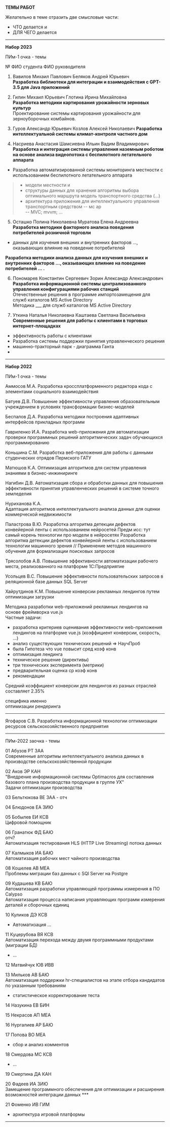 **ТЕМЫ РАБОТ**  

Желательно в теме отразить две смысловые части:  

- ЧТО делается и  
- ДЛЯ ЧЕГО делается  

---  

**Набор 2023**  

ПИм-1 очка - темы

№  ФИО студента                     ФИО руководителя
1. Вавилов Михаил Павлович          Беляков Андрей Юрьевич  
**Разработка библиотеки для интеграции и взаимодействия с GPT-3.5 для Java приложений**  

2. Гилин Михаил Юрьевич             Глотина Ирина Михайловна  
**Разработка методики картирования урожайности зерновых культур**  
Проектирование системы картирования урожайности для зерноуборочных комбайнов.  

3. Гуров Александр Юрьевич          Козлов Алексей Николаевич
**Разработка интеллектуальной системы климат-контроля частного дом**  

4. Насриева Анастасия Шамсиевна     Ильин Вадим Владимирович  
**Разработка и интеграция системы управления наземным роботом на основе анализа видеопотока с беспилотного летательного аппарата**  
- Разработка автоматизированной системы мониторинга местности с использованием беспилотного летательного аппарата  

> + модели местности и 
> + структуры данных для хранения
> алгоритмы выбора оптимального маршрута
> модель транспортного средства (...)
> + архитектура приложения для интеллектуального управления транспортным средством
> -- мс ар  
> -- MVC; mvvm; ...  

5. Осташко Полина Николаевна        Муратова Елена Андреевна
**Разработка методики факторного анализа поведения потребителей розничной торговли**  
- данных для изучения внешних и внутренних факторов ..., оказывающих влияние на поведение потребителей  

**Разработка методики анализа данных для изучения внешних и внутренних факторов ..., оказывающих влияние на поведение потребителей ... .**  

6. Пономарев Константин Сергеевич   Зорин Александр Александрович  
**Разработка информационной системы централизованного управления конфигурациями рабочих станций**  
Отечественные решения в программе импортозамещения для служб каталогов MS Active Directory  
Методика ___  для служб каталогов MS Active Directory  

7. Уткина Наталья Николаевна        Каштаева Светлана Васильевна
**Современные решения для работы с клиентами в торговых интернет-площадках**
- эффективность работы с клиентами  
- Разработка системы поддержки принятия управленческого решения  
- машинно-тракторный парк - диаграмма Ганта
- 

---  

**Набор 2022**  

ПИм-1 очка - темы

Аммосов М.А.
Разработка кроссплатформенного редактора кода с элементами социального взаимодействия

Батуев Д.В.
Повышение эффективности управления образовательным учреждением в условиях трансформации бизнес-моделей

Беспалов Д.А.
Разработка методики построения адаптивных интерфейсов прикладных программ

Гавриленко И.А.
Разработка web-приложения для автоматизации проверки программных решений алгоритмических задач обучающихся программированию

Коньшина С.М.
Разработка веб-приложения для работы с данными студенческих отрядов Пермского ГАТУ

Матюшов К.А.
Оптимизация алгоритмов для систем управления знаниями в бизнес-инжиниринге

Нагибин Д.В.
Автоматизация сбора и обработки данных для повышения эффективности принятия управленческих решений в системе точного земледелия

Нуриханова К.А.  
Адаптация алгоритмов интеллектуального анализа данных для оценки коммерческой недвижимости

Паластрова В.Ю.
Разработка алгоритма детекции дефектов конвейерной ленты с использованием нейросетей
Предм исс: тут самый корень технологии про модели в нейросетях
Разработка алгоритма детекции дефектов конвейерной ленты с использованием технологии машинного зрения
// Применение методов машинного обучения для формализации поисковых запросов

Трясолобов А.В.
Повышение эффективности автоматизации рабочего места, реализованного на платформе 1С:Предприятие

Усольцев В.С.
Повышение эффективности пользовательских запросов в реляционной базе данных SQL Server

Хайрутдинов К.М.
Повышение конверсии рекламных лендингов путем оптимизации загрузки  

Методика разработки web-приложений рекламных лендингов на основе фреймворка vue.js  
Частные задачи:  
- разработка критериев оценивания эффективности web-приложения лендингов на платформе vue.js (коэффициент конверсии, скорость, ...)  
- анализ существующих технических решений => НаучПроб
- была Гипотеза что vue повысит сред коэф конв
- оптимизация лендинга  
- техническое решение (директивы)  
- три технических эксперимента (метрики)  
- предварительная оценка ср коэф конв  
- рекомендации  

Средний коэффициент конверсии для лендингов из разных отраслей составляет 2.35%

специфика именно  
оптимизации рендеринга

---  

Ягофаров С.В.
Разработка информационной технологии оптимизации ресурсов сельскохозяйственного предприятия

---  

ПИм-2022 заочка - темы  

01 Абузов РТ ЗАА  
Современные алгоритмы интеллектуального анализа данных в производстве сельскохозяйственной продукции  

02 Аков ЭР КАН  
"Внедрение информационной системы Optimacros для составления базового плана производства продукции в группе УХ"  
Задачи оптимизации производства  

03 Бельтюкова ВЕ ЗАА - отч  

04 Блюдонов ЕА ЗИЮ  

05 Бобылев ЕИ КСВ  
Цифровой помощник  

06 Гранатюк ФД БАЮ  
отч?  
Автоматизация тестирования HLS (HTTP Live Streaming) потока данных  

07 Калмыков ИА БАЮ  
Автоматизация рабочих мест чайного производства  

08 Кошелев АВ МЕА  
Проблемы миграции баз данных с SQl Server на Postgre  

09 Кудашева КВ БАЮ  
Автоматизация разработки управляющей программы измерения в ПО Calypso  
Автоматизация процесса написания управляющих программ измерения деталей и сборочных единиц  

10 Куликов ДЭ КСВ  
- Автоматизация ...  

11 Куцерубова ВЯ КСВ  
Автоматизация перехода между двумя программными продуктами (миграции БД)  
- ...  

12 Матвийчук ЮВ ИВВ  

13 Мильков АВ БАЮ  
Автоматизация поддержки hr-специалистов на этапе отбора кандидатов по указанным требованиям  
- статистическое корректирование теста  

14 Назукина ЕВ БИН  

15 Некрасов АП МЕА  

16 Нургалиев АР БАЮ  

17 Попова ВО МЕА  
- сбор и анализ комментов  

18 Смердова МС КСВ  
- ...  

19 Смертина ДА КАН  

20 Фадеев ИА ЗИЮ  
Замещение программного обеспечения для оптимизации и расширения
возможностей интеграции данных ***  

21 Фоменко ИВ ГИМ  
- архитектура игровой платформы  

---  

